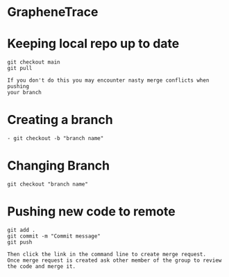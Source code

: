 # GrapheneTrace


# Keeping local repo up to date
    git checkout main
    git pull
    
    If you don't do this you may encounter nasty merge conflicts when pushing 
    your branch

# Creating a branch
    - git checkout -b "branch name"

# Changing Branch
    git checkout "branch name"

# Pushing new code to remote
    git add .
    git commit -m "Commit message"
    git push
    
    Then click the link in the command line to create merge request.
    Once merge request is created ask other member of the group to review 
    the code and merge it.

